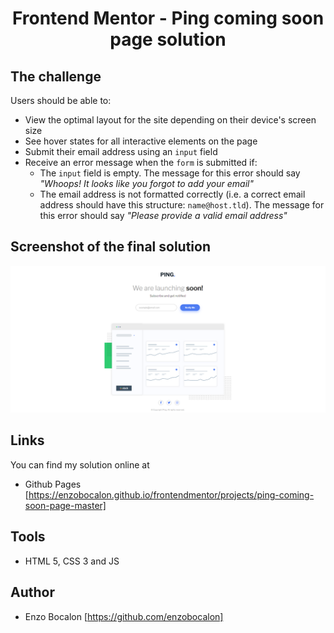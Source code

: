 <h1 align="center">Frontend Mentor - Ping coming soon page solution</h1>

## The challenge

Users should be able to:

- View the optimal layout for the site depending on their device's screen size
- See hover states for all interactive elements on the page
- Submit their email address using an `input` field
- Receive an error message when the `form` is submitted if:
	- The `input` field is empty. The message for this error should say *"Whoops! It looks like you forgot to add your email"*
	- The email address is not formatted correctly (i.e. a correct email address should have this structure: `name@host.tld`). The message for this error should say *"Please provide a valid email address"*

## Screenshot of the final solution

<img src="./images/finalsolution.png">

## Links
You can find my solution online at

- Github Pages [https://enzobocalon.github.io/frontendmentor/projects/ping-coming-soon-page-master]

## Tools

- HTML 5, CSS 3 and JS

## Author

- Enzo Bocalon [https://github.com/enzobocalon]